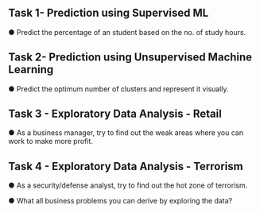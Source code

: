 ## Task 1- Prediction using Supervised ML
● Predict the percentage of an student based on the no. of study hours.

## Task 2- Prediction using Unsupervised Machine Learning
●  Predict the optimum number of clusters and represent it visually.

## Task 3 - Exploratory Data Analysis - Retail
● As a business manager, try to find out the weak areas where you can work to make more profit.

## Task 4 - Exploratory Data Analysis - Terrorism
● As a security/defense analyst, try to find out the hot zone of terrorism.



● What all business problems you can derive by exploring the data?





